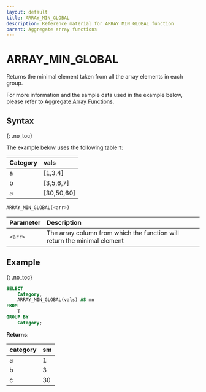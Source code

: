 ```yaml
---
layout: default
title: ARRAY_MIN_GLOBAL
description: Reference material for ARRAY_MIN_GLOBAL function
parent: Aggregate array functions
---
```


# ARRAY\_MIN\_GLOBAL

Returns the minimal element taken from all the array elements in each group.

For more information and the sample data used in the example below, please refer to [Aggregate Array Functions](./aggregate-array-functions.md).

## Syntax
{: .no_toc}

The example below uses the following table `T`:

| Category | vals        |
| :-------- | :----------- |
| a        | \[1,3,4]    |
| b        | \[3,5,6,7]  |
| a        | \[30,50,60] |

```sql
ARRAY_MIN_GLOBAL(<arr>)
```

| Parameter | Description                                                              |
| :--------- | :------------------------------------------------------------------------ |
| `<arr>`   | The array column from which the function will return the minimal element |

## Example
{: .no_toc}

```sql
SELECT
	Category,
	ARRAY_MIN_GLOBAL(vals) AS mn
FROM
	T
GROUP BY
	Category;
```

**Returns**:

| category | sm |
| :-------- | :-- |
| a        | 1  |
| b        | 3  |
| c        | 30 |
